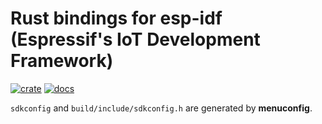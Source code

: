 # Rust bindings for esp-idf (Espressif's IoT Development Framework)

[![crate](http://meritbadge.herokuapp.com/esp-idf-sys)](https://crates.io/crates/esp-idf-sys)
[![docs](https://docs.rs/esp-idf-sys/badge.svg)](https://docs.rs/esp-idf-sys/)

`sdkconfig` and `build/include/sdkconfig.h` are generated by __menuconfig__.